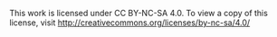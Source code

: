 
This work is licensed under CC BY-NC-SA 4.0. To view a copy of this license, visit http://creativecommons.org/licenses/by-nc-sa/4.0/
